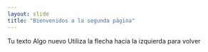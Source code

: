 ```yaml
---
layout: slide
title: "Bienvenidos a la segunda página"
---
```

Tu texto
Algo nuevo
Utiliza la flecha hacia la izquierda para volver
